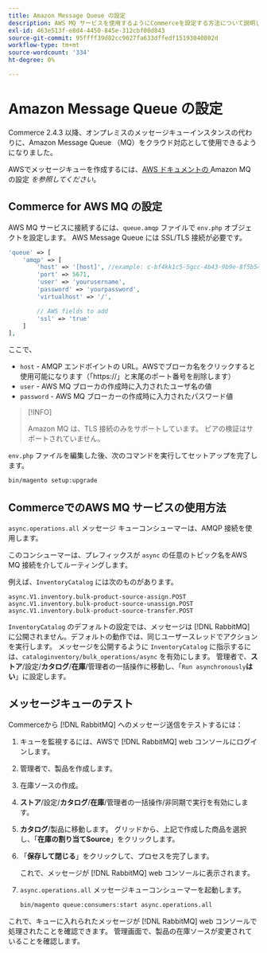 ```yaml
---
title: Amazon Message Queue の設定
description: AWS MQ サービスを使用するようにCommerceを設定する方法について説明します。
exl-id: 463e513f-e8d4-4450-845e-312cbf00d843
source-git-commit: 95ffff39d82cc9027fa633dffedf15193040802d
workflow-type: tm+mt
source-wordcount: '334'
ht-degree: 0%

---
```


# Amazon Message Queue の設定

Commerce 2.4.3 以降、オンプレミスのメッセージキューインスタンスの代わりに、Amazon Message Queue （MQ）をクラウド対応として使用できるようになりました。

AWSでメッセージキューを作成するには、[AWS ドキュメントの ](https://docs.aws.amazon.com/amazon-mq/latest/developer-guide/amazon-mq-setting-up.html)Amazon MQ の設定 _を参照してください_。

## Commerce for AWS MQ の設定

AWS MQ サービスに接続するには、`queue.amqp` ファイルで `env.php` オブジェクトを設定します。
AWS Message Queue には SSL/TLS 接続が必要です。

```php
'queue' => [
    'amqp' => [
        'host' => '[host]', //example: c-bf4kk1c5-5gcc-4b43-9b9e-8f5b54d234.mq.us-west-3.amazonaws.com
        'port' => 5671,
        'user' => 'yourusername',
        'password' => 'yourpassword',
        'virtualhost' => '/',

        // AWS fields to add
        'ssl' => 'true'
    ]
],
```

ここで、

- `host` - AMQP エンドポイントの URL。AWSでブローカ名をクリックすると使用可能になります（「https://」と末尾のポート番号を削除します）
- `user` - AWS MQ ブローカの作成時に入力されたユーザ名の値
- `password` - AWS MQ ブローカーの作成時に入力されたパスワード値

>[!INFO]
>
>Amazon MQ は、TLS 接続のみをサポートしています。 ピアの検証はサポートされていません。

`env.php` ファイルを編集した後、次のコマンドを実行してセットアップを完了します。

```bash
bin/magento setup:upgrade
```

## CommerceでのAWS MQ サービスの使用方法

`async.operations.all` メッセージ キューコンシューマーは、AMQP 接続を使用します。

このコンシューマーは、プレフィックスが `async` の任意のトピック名をAWS MQ 接続を介してルーティングします。

例えば、`InventoryCatalog` には次のものがあります。

```text
async.V1.inventory.bulk-product-source-assign.POST
async.V1.inventory.bulk-product-source-unassign.POST
async.V1.inventory.bulk-product-source-transfer.POST
```

`InventoryCatalog` のデフォルトの設定では、メッセージは [!DNL RabbitMQ] に公開されません。デフォルトの動作では、同じユーザースレッドでアクションを実行します。 メッセージを公開するように `InventoryCatalog` に指示するには、`cataloginventory/bulk_operations/async` を有効にします。 管理者で、**ストア**/設定/**カタログ**/**在庫**/管理者の一括操作に移動し、「`Run asynchronously`**はい**」に設定します。

## メッセージキューのテスト

Commerceから [!DNL RabbitMQ] へのメッセージ送信をテストするには：

1. キューを監視するには、AWSで [!DNL RabbitMQ] web コンソールにログインします。
1. 管理者で、製品を作成します。
1. 在庫ソースの作成。
1. **ストア**/設定/**カタログ**/**在庫**/管理者の一括操作/非同期で実行を有効にします。
1. **カタログ**/製品に移動します。 グリッドから、上記で作成した商品を選択し、「**在庫の割り当てSource**」をクリックします。
1. 「**保存して閉じる**」をクリックして、プロセスを完了します。

   これで、メッセージが [!DNL RabbitMQ] web コンソールに表示されます。

1. `async.operations.all` メッセージキューコンシューマーを起動します。

   ```bash
   bin/magento queue:consumers:start async.operations.all
   ```

これで、キューに入れられたメッセージが [!DNL RabbitMQ] web コンソールで処理されたことを確認できます。
管理画面で、製品の在庫ソースが変更されていることを確認します。

